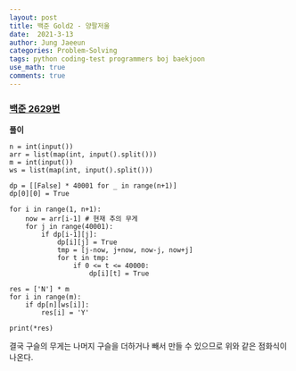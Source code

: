 ```yaml
---
layout: post
title: 백준 Gold2 - 양팔저울
date:  2021-3-13
author: Jung Jaeeun
categories: Problem-Solving
tags: python coding-test programmers boj baekjoon
use_math: true
comments: true
---
```


### [백준 2629번](https://www.acmicpc.net/problem/2629)

**풀이**

```python3
n = int(input())
arr = list(map(int, input().split()))
m = int(input())
ws = list(map(int, input().split()))

dp = [[False] * 40001 for _ in range(n+1)]
dp[0][0] = True

for i in range(1, n+1):
    now = arr[i-1] # 현재 추의 무게
    for j in range(40001):
        if dp[i-1][j]:
            dp[i][j] = True
            tmp = [j-now, j+now, now-j, now+j]
            for t in tmp:
                if 0 <= t <= 40000:
                    dp[i][t] = True
                    
res = ['N'] * m
for i in range(m):
    if dp[n][ws[i]]:
        res[i] = 'Y'

print(*res)
```

결국 구슬의 무게는 나머지 구슬을 더하거나 빼서 만들 수 있으므로 위와 같은 점화식이 나온다.